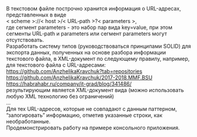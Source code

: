 В текстовом файле построчно хранится информация о URL-адресах, представленных в виде  
< scheme >://< host >/< URL‐path >?< parameters >,  
где сегмент parameters - это набор пар вида key=value, при этом сегменты URL‐path и parameters  или сегмент parameters могут отсутствовать.  
Разработать систему типов (руководствоваться принципами SOLID) для экспорта данных, полученных на основе разбора информации текстового файла, в XML-документ по следующему правилу, например, для текстового файла с URL-адресами:  
https://github.com/AnzhelikaKravchuk?tab=repositories  
https://github.com/AnzhelikaKravchuk/2017-2018.MMF.BSU  
https://habrahabr.ru/company/it-grad/blog/341486/  
результирующим является XML-документ вида (можно использовать любую XML технологию без ограничений)  
   ...  
Для тех URL-адресов, которые не совпадают с данным паттерном, “залогировать” информацию, отметив указанные строки, как необработанные.  
Продемонстрировать работу на примере консольного приложения.  
